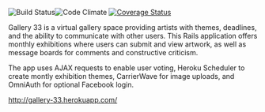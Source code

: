 

![Build Status](https://codeship.com/projects/e6982250-4da1-0133-fc6d-6e1cce453881/status?branch=master)![Code Climate](https://codeclimate.com/github/corrinb/Gallery_Project.png) [![Coverage Status](https://coveralls.io/repos/corrinb/Gallery_Project/badge.svg?branch=master&service=github)](https://coveralls.io/github/corrinb/Gallery_Project?branch=master)

Gallery 33 is a virtual gallery space providing artists with themes, deadlines, and the ability to communicate with other users. This Rails application offers monthly exhibitions where users can submit and view artwork, as well as message boards for comments and constructive criticism.

The app uses AJAX requests to enable user voting, Heroku Scheduler to create montly exhibition themes, CarrierWave for image uploads, and OmniAuth for optional Facebook login.

http://gallery-33.herokuapp.com/
